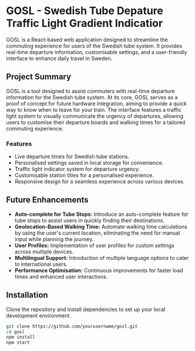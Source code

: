 # GOSL - Swedish Tube Depature Traffic Light Gradient Indicatior

GOSL is a React-based web application designed to streamline the commuting experience for users of the Swedish tube system. It provides real-time departure information, customisable settings, and a user-friendly interface to enhance daily travel in Sweden.

## Project Summary

GOSL is a tool designed to assist commuters with real-time departure information for the Swedish tube system. At its core, GOSL serves as a proof of concept for future hardware integration, aiming to provide a quick way to know when to leave for your train. The interface features a traffic light system to visually communicate the urgency of departures, allowing users to customise their departure boards and walking times for a tailored commuting experience.

### Features

- Live departure times for Swedish tube stations.
- Personalised settings saved in local storage for convenience.
- Traffic light indicator system for departure urgency.
- Customisable station titles for a personalised experience.
- Responsive design for a seamless experience across various devices.

## Future Enhancements

- **Auto-complete for Tube Stops:** Introduce an auto-complete feature for tube stops to assist users in quickly finding their destinations.
- **Geolocation-Based Walking Time:** Automate walking time calculations by using the user's current location, eliminating the need for manual input while planning the journey.
- **User Profiles:** Implementation of user profiles for custom settings across multiple devices.
- **Multilingual Support:** Introduction of multiple language options to cater to international users.
- **Performance Optimisation:** Continuous improvements for faster load times and enhanced user interactions.

## Installation

Clone the repository and install dependencies to set up your local development environment.

```bash
git clone https://github.com/yourusername/gosl.git
cd gosl
npm install
npm start
```
